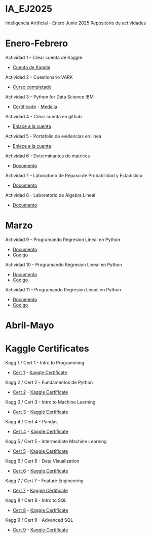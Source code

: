 # IA_EJ2025
Inteligencia Artificial - Enero Junio 2025
Repositorio de actividades

# Enero-Febrero
Actividad 1 - Crear cuenta de Kaggle
- [Cuenta de Kaggle](https://www.kaggle.com/arturogarza04)

Actividad 2 - Cuestionario VARK
- [Curso completado](./EneFeb/Actividad_2/EvidenciaVARK.png)

Actividad 3 - Python for Data Science IBM
- [Certificado](./EneFeb/Actividad_3/PY0101_Certificate.png) - [Medalla](https://www.credly.com/badges/06ab1cfa-9ed0-4700-8d3e-fde75a2906db)

Actividad 4 - Crear cuenta en github
- [Enlace a la cuenta](https://github.com/Artu-GR)

Actividad 5 - Portafolio de evidencias en linea
- [Enlace a la cuenta](https://github.com/Artu-GR/IA_EJ2025)

Actividad 6 - Determinantes de matrices
- [Documento](./EneFeb/Actividad_6/AGR_Act6.pdf)

Actividad 7 - Laboratorio de Repaso de Probabilidad y Estadistica
- [Documento](./EneFeb/Actividad_7/AGR_Act7.pdf)

Actividad 8 - Laboratorio de Algebra Lineal
- [Documento](./EneFeb/Actividad_8/AGR_Act8.pdf)

# Marzo
Actividad 9 - Programando Regresion Lineal en Python
- [Documento](./Mar/Actividad_9/AGR_Act9.pdf)
- [Codigo](./Mar/Actividad_9/RegresionLinealSimple.ipynb)

Actividad 10 - Programando Regresion Lineal en Python
- [Documento](./Mar/Actividad_10/AGR_Act10.pdf)
- [Codigo](./Mar/Actividad_10/RegresionLinealMultiple.ipynb)

Actividad 11 - Programando Regresion Lineal en Python
- [Documento](./Mar/Actividad_11/AGR_Act11.pdf)
- [Codigo](./Mar/Actividad_11/RegresionLogistica.ipynb)



# Abril-Mayo

# Kaggle Certificates

Kagg 1 / Cert 1 - Intro to Programming
- [Cert 1](./EneFeb/Cert_1/Arturo_Garza_Intro_to_Programming.png) - [Kaggle Certificate](https://www.kaggle.com/learn/certification/arturogarza04/intro-to-programming)

Kagg 2 / Cert 2 - Fundamentos de Python
- [Cert 2](./EneFeb/Cert_2/Arturo_Garza_Python.png) -  [Kaggle Certificate](https://www.kaggle.com/learn/certification/arturogarza04/python)

Kagg 3 / Cert 3 - Intro to Machine Learning
- [Cert 3](./EneFeb/Cert_3/Arturo_Garza_Intro_to_Machine_Learning.png) - [Kaggle Certificate](https://www.kaggle.com/learn/certification/arturogarza04/intro-to-machine-learning)

Kagg 4 / Cert 4 - Pandas
- [Cert 4](./EneFeb/Cert_4/Arturo_Garza_Pandas.png) -  [Kaggle Certificate](https://www.kaggle.com/learn/certification/arturogarza04/pandas)

Kagg 5 / Cert 5 - Intermediate Machine Learning
- [Cert 5](./EneFeb/Cert_5/Arturo_Garza_Intermediate_Machine_Learning.png) -  [Kaggle Certificate](https://www.kaggle.com/learn/certification/arturogarza04/intermediate-machine-learning)

Kagg 6 / Cert 6 - Data Visualization
- [Cert 6](./Mar/Cert_6/Arturo_Garza_Data_Visualization.png) -  [Kaggle Certificate](https://www.kaggle.com/learn/certification/arturogarza04/data-visualization)

Kagg 7 / Cert 7 - Feature Engineering
- [Cert 7](./Mar/Cert_7/Arturo_Garza_Feature_Engineering.png) -  [Kaggle Certificate](https://www.kaggle.com/learn/certification/arturogarza04/feature-engineering)

Kagg 8 / Cert 8 - Intro to SQL
- [Cert 8](./Mar/Cert_8/Arturo_Garza_Intro_to_SQL.png) -  [Kaggle Certificate](https://www.kaggle.com/learn/certification/arturogarza04/intro-to-sql)

Kagg 9 / Cert 9 - Advanced SQL
- [Cert 9](./Mar/Cert_9/Arturo_Garza_Advanced_SQL.png) -  [Kaggle Certificate](https://www.kaggle.com/learn/certification/arturogarza04/advanced-sql)